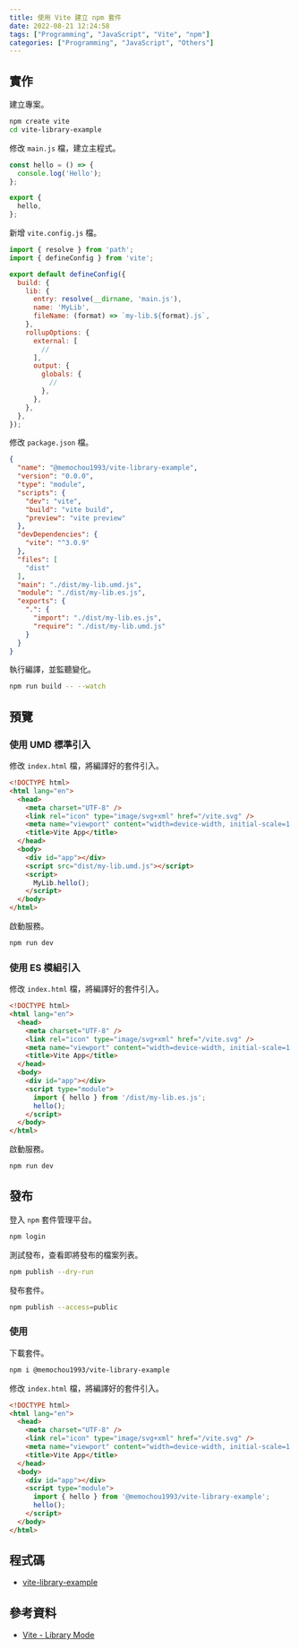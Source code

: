 ```yaml
---
title: 使用 Vite 建立 npm 套件
date: 2022-08-21 12:24:58
tags: ["Programming", "JavaScript", "Vite", "npm"]
categories: ["Programming", "JavaScript", "Others"]
---
```


## 實作

建立專案。

```bash
npm create vite
cd vite-library-example
```

修改 `main.js` 檔，建立主程式。

```js
const hello = () => {
  console.log('Hello');
};

export {
  hello,
};
```

新增 `vite.config.js` 檔。

```js
import { resolve } from 'path';
import { defineConfig } from 'vite';

export default defineConfig({
  build: {
    lib: {
      entry: resolve(__dirname, 'main.js'),
      name: 'MyLib',
      fileName: (format) => `my-lib.${format}.js`,
    },
    rollupOptions: {
      external: [
        //
      ],
      output: {
        globals: {
          //
        },
      },
    },
  },
});
```

修改 `package.json` 檔。

```json
{
  "name": "@memochou1993/vite-library-example",
  "version": "0.0.0",
  "type": "module",
  "scripts": {
    "dev": "vite",
    "build": "vite build",
    "preview": "vite preview"
  },
  "devDependencies": {
    "vite": "^3.0.9"
  },
  "files": [
    "dist"
  ],
  "main": "./dist/my-lib.umd.js",
  "module": "./dist/my-lib.es.js",
  "exports": {
    ".": {
      "import": "./dist/my-lib.es.js",
      "require": "./dist/my-lib.umd.js"
    }
  }
}
```

執行編譯，並監聽變化。

```bash
npm run build -- --watch
```

## 預覽

### 使用 UMD 標準引入

修改 `index.html` 檔，將編譯好的套件引入。

```html
<!DOCTYPE html>
<html lang="en">
  <head>
    <meta charset="UTF-8" />
    <link rel="icon" type="image/svg+xml" href="/vite.svg" />
    <meta name="viewport" content="width=device-width, initial-scale=1.0" />
    <title>Vite App</title>
  </head>
  <body>
    <div id="app"></div>
    <script src="dist/my-lib.umd.js"></script>
    <script>
      MyLib.hello();
    </script>
  </body>
</html>
```

啟動服務。

```bash
npm run dev
```

### 使用 ES 模組引入

修改 `index.html` 檔，將編譯好的套件引入。

```html
<!DOCTYPE html>
<html lang="en">
  <head>
    <meta charset="UTF-8" />
    <link rel="icon" type="image/svg+xml" href="/vite.svg" />
    <meta name="viewport" content="width=device-width, initial-scale=1.0" />
    <title>Vite App</title>
  </head>
  <body>
    <div id="app"></div>
    <script type="module">
      import { hello } from '/dist/my-lib.es.js';
      hello();
    </script>
  </body>
</html>
```

啟動服務。

```bash
npm run dev
```

## 發布

登入 `npm` 套件管理平台。

```bash
npm login
```

測試發布，查看即將發布的檔案列表。

```bash
npm publish --dry-run
```

發布套件。

```bash
npm publish --access=public
```

### 使用

下載套件。

```bash
npm i @memochou1993/vite-library-example
```

修改 `index.html` 檔，將編譯好的套件引入。

```html
<!DOCTYPE html>
<html lang="en">
  <head>
    <meta charset="UTF-8" />
    <link rel="icon" type="image/svg+xml" href="/vite.svg" />
    <meta name="viewport" content="width=device-width, initial-scale=1.0" />
    <title>Vite App</title>
  </head>
  <body>
    <div id="app"></div>
    <script type="module">
      import { hello } from '@memochou1993/vite-library-example';
      hello();
    </script>
  </body>
</html>
```

## 程式碼

- [vite-library-example](https://github.com/memochou1993/vite-library-example)

## 參考資料

- [Vite - Library Mode](https://vitejs.dev/guide/build.html#library-mode)
